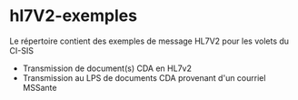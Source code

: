 # hl7V2-exemples


Le répertoire  contient des exemples de message HL7V2  pour  les volets du CI-SIS

- Transmission de document(s) CDA en HL7v2
- Transmission au LPS de documents CDA provenant d'un courriel MSSante

